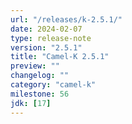 ```yaml
---
url: "/releases/k-2.5.1/"
date: 2024-02-07
type: release-note
version: "2.5.1"
title: "Camel-K 2.5.1"
preview: ""
changelog: ""
category: "camel-k"
milestone: 56
jdk: [17]
---
```

